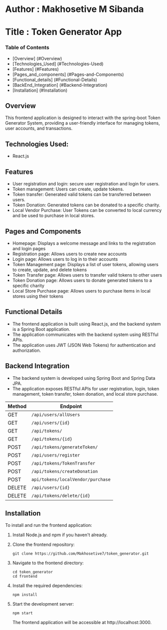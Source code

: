 # **Author** : Makhosetive M Sibanda
# **Title** : Token Generator App

### Table of Contents

- [Overview] (#Overview)
- [Technologies_Used] (#Technologies-Used)
- [Features] (#Features)
- [Pages_and_components] (#Pages-and-Components)
- [Functional_details] (#Functional-Details)
- [BackEnd_Integration] (#Backend-Integration)
- [Installation] (#Installation)


## Overview

This frontend application is designed to interact with the spring-boot Token Generator System, providing a user-friendly interface for managing tokens, user accounts, and transactions.

##   Technologies Used:

- React.js

## Features

- User registration and login: secure user registration and login for users.
- Token management: Users can create, update tokens.
- Token transfer: Generated valid tokens can be transferred between users.
- Token Donation: Generated tokens can be donated to a specific charity.
- Local Vendor Purchase: User Tokens can be converted to local currency and be used to purchase in local stores.

## Pages and Components

- Homepage: Displays a welcome message and links to the registration and login pages
- Registration page: Allows users to create new accounts
- Login page: Allows users to log in to their accounts
- Token Management page: Displays a list of user tokens, allowing users to create, update, and delete tokens
- Token Transfer page: Allows users to transfer valid tokens to other users
- Token Donation page: Allows users to donate generated tokens to a specific charity
- Local Store Purchase page: Allows users to purchase items in local stores using their tokens


## Functional Details

- The frontend application is built using React.js, and the backend system is a Spring Boot application.
- The application communicates with the backend system using RESTful APIs.
- The application uses JWT (JSON Web Tokens) for authentication and authorization.


## Backend Integration

- The backend system is developed using Spring Boot and Spring Data JPA.
- The application exposes RESTful APIs for user registration, login, token management, token transfer, token donation, and local store purchase.


| Method | Endpoint                          |
| ------ | --------------------------------- |
| GET    | `/api/users/allUsers`             |
| GET    | `/api/users/{id}`                 |
| GET    | `/api/tokens/`                    |
| GET    | `/api/tokens/{id}`                |
| POST   | `/api/tokens/generateToken/`      |
| POST   | `/api/users/register`             |
| POST   | `/api/tokens/TokenTransfer`       |
| POST   | `/api/tokens/createDonation`      |
| POST   | `api/tokens/localVendor/purchase` |
| DELETE | `/api/users/{id}`                 |
| DELETE | `/api/tokens/delete/{id}`         |

## Installation

To install and run the frontend application:

1. Install Node.js and npm if you haven't already.
2. Clone the frontend repository:
   ```
   git clone https://github.com/Makhosetive7/token_generator.git
   ```

3. Navigate to the frontend directory:
   ```
   cd token_generator
   cd frontend
   ```

4. Install the required dependencies:
   ```
   npm install
   ```

5. Start the development server:
   ```
   npm start
   ```
   The frontend application will be accessible at http://localhost:3000.
   ```